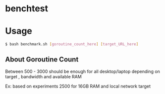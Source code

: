 # benchtest

# Usage

```sh
$ bash benchmark.sh [goroutine_count_here] [target_URL_here]
```

## About Goroutine Count

Between 500 - 3000 should be enough for all desktop/laptop depending on target , bandwidth and available RAM

Ex: based on experiments
2500 for 16GB RAM and local network target